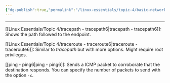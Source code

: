 ```yaml
---
{"dg-publish":true,"permalink":"/linux-essentials/topic-4/basic-network-troubleshooting/","noteIcon":""}
---
```


---
[[Linux Essentials/Topic 4/tracepath - tracepath6\|tracepath - tracepath6]]: Shows the path followed to the endpoint.

[[Linux Essentials/Topic 4/traceroute - traceroute6\|traceroute - traceroute6]]: Similar to _tracepath_ but with more options. Might require root privileges.

[[ping - ping6\|ping - ping6]]: Sends a ICMP packet to corroborate that the destination responds. You can specify the number of packets to send with the option `-c`.
